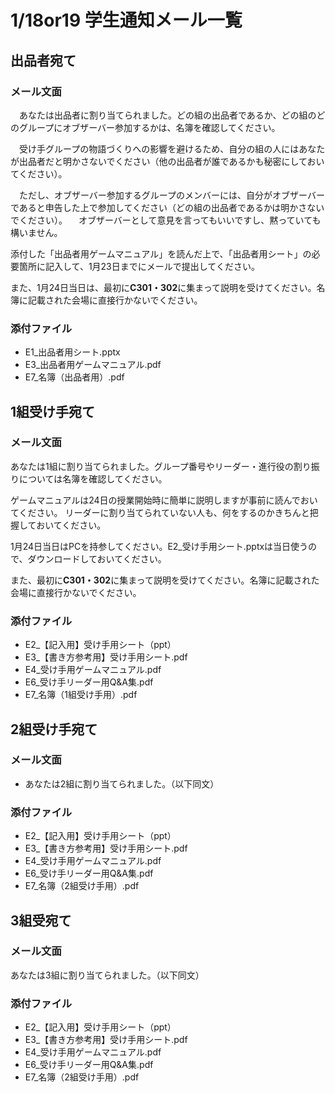 # 1/18or19 学生通知メール一覧


## 出品者宛て
### メール文面
　あなたは出品者に割り当てられました。どの組の出品者であるか、どの組のどのグループにオブザーバー参加するかは、名簿を確認してください。

　受け手グループの物語づくりへの影響を避けるため、自分の組の人にはあなたが出品者だと明かさないでください（他の出品者が誰であるかも秘密にしておいてください）。

　ただし、オブザーバー参加するグループのメンバーには、自分がオブザーバーであると申告した上で参加してください（どの組の出品者であるかは明かさないでください）。
　オブザーバーとして意見を言ってもいいですし、黙っていても構いません。

添付した「出品者用ゲームマニュアル」を読んだ上で、「出品者用シート」の必要箇所に記入して、1月23日までにメールで提出してください。

また、1月24日当日は、最初に**C301・302**に集まって説明を受けてください。名簿に記載された会場に直接行かないでください。

### 添付ファイル
* E1_出品者用シート.pptx
* E3_出品者用ゲームマニュアル.pdf
* E7_名簿（出品者用）.pdf



## 1組受け手宛て

### メール文面

あなたは1組に割り当てられました。グループ番号やリーダー・進行役の割り振りについては名簿を確認してください。

ゲームマニュアルは24日の授業開始時に簡単に説明しますが事前に読んでおいてください。
リーダーに割り当てられていない人も、何をするのかきちんと把握しておいてください。

1月24日当日はPCを持参してください。E2_受け手用シート.pptxは当日使うので、ダウンロードしておいてください。

また、最初に**C301・302**に集まって説明を受けてください。名簿に記載された会場に直接行かないでください。

### 添付ファイル
* E2_【記入用】受け手用シート（ppt）
* E3_【書き方参考用】受け手用シート.pdf
* E4_受け手用ゲームマニュアル.pdf
* E6_受け手リーダー用Q&A集.pdf
* E7_名簿（1組受け手用）.pdf



## 2組受け手宛て

### メール文面
* あなたは2組に割り当てられました。（以下同文）

### 添付ファイル
* E2_【記入用】受け手用シート（ppt）
* E3_【書き方参考用】受け手用シート.pdf
* E4_受け手用ゲームマニュアル.pdf
* E6_受け手リーダー用Q&A集.pdf
* E7_名簿（2組受け手用）.pdf

## 3組受宛て
### メール文面
あなたは3組に割り当てられました。（以下同文）

### 添付ファイル
* E2_【記入用】受け手用シート（ppt）
* E3_【書き方参考用】受け手用シート.pdf
* E4_受け手用ゲームマニュアル.pdf
* E6_受け手リーダー用Q&A集.pdf
* E7_名簿（2組受け手用）.pdf